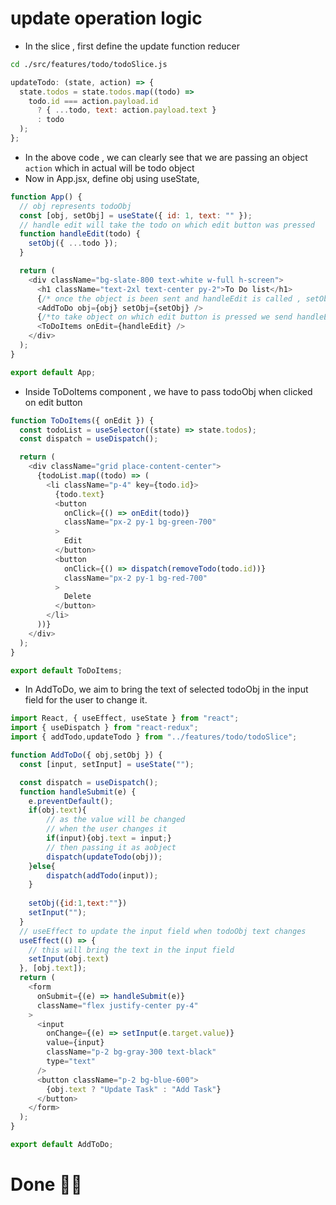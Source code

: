 # update operation logic

- In the slice , first define the update function reducer

```bash
cd ./src/features/todo/todoSlice.js
```

```javascript
updateTodo: (state, action) => {
  state.todos = state.todos.map((todo) =>
    todo.id === action.payload.id
      ? { ...todo, text: action.payload.text }
      : todo
  );
};
```

- In the above code , we can clearly see that we are passing an object `action` which in actual will be todo object
- Now in App.jsx, define obj using useState,

```javascript
function App() {
  // obj represents todoObj
  const [obj, setObj] = useState({ id: 1, text: "" });
  // handle edit will take the todo on which edit button was pressed
  function handleEdit(todo) {
    setObj({ ...todo });
  }

  return (
    <div className="bg-slate-800 text-white w-full h-screen">
      <h1 className="text-2xl text-center py-2">To Do list</h1>
      {/* once the object is been sent and handleEdit is called , setObj will set the obj as setObj and the component will re render , passing the new todo obj in the AddToDo component*/}
      <AddToDo obj={obj} setObj={setObj} />
      {/*to take object on which edit button is pressed we send handleEdit as prop to todoItem.*/}
      <ToDoItems onEdit={handleEdit} />
    </div>
  );
}

export default App;
```

- Inside ToDoItems component , we have to pass todoObj when clicked on edit button

```javascript
function ToDoItems({ onEdit }) {
  const todoList = useSelector((state) => state.todos);
  const dispatch = useDispatch();

  return (
    <div className="grid place-content-center">
      {todoList.map((todo) => (
        <li className="p-4" key={todo.id}>
          {todo.text}
          <button
            onClick={() => onEdit(todo)}
            className="px-2 py-1 bg-green-700"
          >
            Edit
          </button>
          <button
            onClick={() => dispatch(removeTodo(todo.id))}
            className="px-2 py-1 bg-red-700"
          >
            Delete
          </button>
        </li>
      ))}
    </div>
  );
}

export default ToDoItems;
```
- In AddToDo, we aim to bring the text of selected todoObj in the input field for the user to change it.
```javascript
import React, { useEffect, useState } from "react";
import { useDispatch } from "react-redux";
import { addTodo,updateTodo } from "../features/todo/todoSlice";

function AddToDo({ obj,setObj }) {
  const [input, setInput] = useState("");

  const dispatch = useDispatch();
  function handleSubmit(e) {
    e.preventDefault();
    if(obj.text){
        // as the value will be changed
        // when the user changes it
        if(input){obj.text = input;}
        // then passing it as aobject
        dispatch(updateTodo(obj));
    }else{
        dispatch(addTodo(input));
    }
    
    setObj({id:1,text:""})
    setInput("");
  }
  // useEffect to update the input field when todoObj text changes
  useEffect(() => {
    // this will bring the text in the input field
    setInput(obj.text)
  }, [obj.text]);
  return (
    <form
      onSubmit={(e) => handleSubmit(e)}
      className="flex justify-center py-4"
    >
      <input
        onChange={(e) => setInput(e.target.value)}
        value={input}
        className="p-2 bg-gray-300 text-black"
        type="text"
      />
      <button className="p-2 bg-blue-600">
        {obj.text ? "Update Task" : "Add Task"}
      </button>
    </form>
  );
}

export default AddToDo;
```

# Done 🎉😉